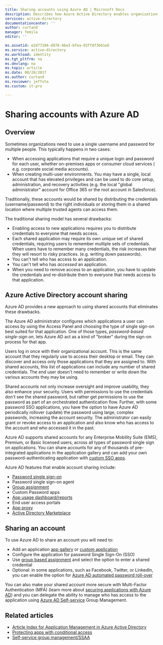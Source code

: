```yaml
---
title: Sharing accounts using Azure AD | Microsoft Docs
description: Describes how Azure Active Directory enables organizations to securely share accounts for on-premises apps and consumer cloud services.
services: active-directory
documentationcenter: ''
author: curtand
manager: femila
editor: ''

ms.assetid: e2d77104-d978-46a3-bfea-03ffdf3b61e6
ms.service: active-directory
ms.workload: identity
ms.tgt_pltfrm: na
ms.devlang: na
ms.topic: article
ms.date: 08/28/2017
ms.author: curtand
ms.reviewer: jeffsta
ms.custom: it-pro

---
```

# Sharing accounts with Azure AD
## Overview
Sometimes organizations need to use a single username and password for multiple people. This typically happens in two cases:

* When accessing applications that require a unique login and password for each user, whether on-premises apps or consumer cloud services ( e.g. corporate social media accounts).
* When creating multi-user environments. You may have a single, local account that has elevated privileges and can be used to do core setup, administration, and recovery activities (e.g. the local "global administrator" account for Office 365 or the root account in Salesforce).

Traditionally, these accounts would be shared by distributing the credentials (username/password) to the right individuals or storing them in a shared location where multiple trusted agents can access them.

The traditional sharing model has several drawbacks:

* Enabling access to new applications requires you to distribute credentials to everyone that needs access.
* Each shared application may require its own unique set of shared credentials, requiring users to remember multiple sets of credentials. When users have to remember many credentials, the risk increases that they will resort to risky practices. (e.g. writing down passwords).
* You can't tell who has access to an application.
* You can't tell who has *accessed* an application.
* When you need to remove access to an application, you have to update the credentials and re-distribute them to everyone that needs access to that application.

## Azure Active Directory account sharing
Azure AD provides a new approach to using shared accounts that eliminates these drawbacks.

The Azure AD administrator configures which applications a user can access by using the Access Panel and choosing the type of single sign-on best suited for that application. One of those types, *password-based single-sign on*, lets Azure AD act as a kind of "broker" during the sign-on process for that app.

Users log in once with their organizational account. This is the same account that they regularly use to access their desktop or email. They can discover and access only those applications that they are assigned to. With shared accounts, this list of applications can include any number of shared credentials. The end user doesn't need to remember or write down the various accounts they may be using.

Shared accounts not only increase oversight and improve usability, they also enhance your security. Users with permissions to use the credentials don't see the shared password, but rather get permissions to use the password as part of an orchestrated authentication flow. Further, with some password SSO applications, you have the option to have Azure AD periodically rollover (update) the password using large, complex passwords, increasing the account security. The administrator can easily grant or revoke access to an application and also know who has access to the account and who accessed it in the past.

Azure AD supports shared accounts for any Enterprise Mobility Suite (EMS), Premium, or Basic licensed users, across all types of password single sign on applications. You can share accounts for any of thousands of pre-integrated applications in the application gallery and can add your own password-authenticating application with [custom SSO apps](active-directory-sso-integrate-saas-apps.md).

Azure AD features that enable account sharing include:

* [Password single sign-on](active-directory-appssoaccess-whatis.md#password-based-single-sign-on)
* Password single sign-on agent
* [Group assignment](active-directory-accessmanagement-self-service-group-management.md)
* Custom Password apps
* [App usage dashboard/reports](active-directory-passwords-get-insights.md)
* End user access portals
* [App proxy](active-directory-application-proxy-get-started.md)
* [Active Directory Marketplace](https://azure.microsoft.com/marketplace/active-directory/all/)

## Sharing an account
To use Azure AD to share an account you will need to:

* Add an application [app gallery](https://azure.microsoft.com/marketplace/active-directory/) or [custom application](http://blogs.technet.com/b/ad/archive/2015/06/17/bring-your-own-app-with-azure-ad-self-service-saml-configuration-gt-now-in-preview.aspx)
* Configure the application for password Single Sign-On (SSO)
* Use [group based assignment](active-directory-accessmanagement-group-saasapps.md) and select the option to enter a shared credential
* Optional: in some applications, such as Facebook, Twitter, or LinkedIn, you can enable the option for [Azure AD automated password roll-over](http://blogs.technet.com/b/ad/archive/2015/02/20/azure-ad-automated-password-roll-over-for-facebook-twitter-and-linkedin-now-in-preview.aspx)

You can also make your shared account more secure with Multi-Factor Authentication (MFA) (learn more about [securing applications with Azure AD](../multi-factor-authentication/multi-factor-authentication-get-started.md)) and you can delegate the ability to manage who has access to the application using [Azure AD Self-service](active-directory-accessmanagement-self-service-group-management.md) Group Management.

## Related articles
* [Article Index for Application Management in Azure Active Directory](active-directory-apps-index.md)
* [Protecting apps with conditional access](active-directory-conditional-access.md)
* [Self-service group management/SSAA](active-directory-accessmanagement-self-service-group-management.md)

